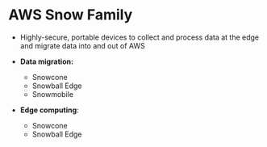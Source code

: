 # AWS Snow Family
- Highly-secure, portable devices to collect and process data at the edge and migrate data into and out of AWS

- **Data migration:** 
	- Snowcone
	- Snowball Edge 
	- Snowmobile
- **Edge computing**:
	- Snowcone 
	- Snowball Edge

